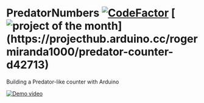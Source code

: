# PredatorNumbers [![CodeFactor](https://www.codefactor.io/repository/github/rogermiranda1000/predatornumbers/badge)](https://www.codefactor.io/repository/github/rogermiranda1000/predatornumbers) [![project of the month](https://rogermiranda1000.com/personal/predator_numbers-project_of_the_month.jpg?)](https://projecthub.arduino.cc/rogermiranda1000/predator-counter-d42713)
Building a Predator-like counter with Arduino

[![Demo video](https://img.youtube.com/vi/_QwOZDd4uf0/0.jpg)](https://www.youtube.com/watch?v=_QwOZDd4uf0)
